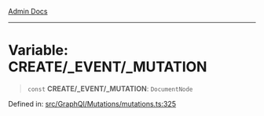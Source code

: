 [Admin Docs](/)

***

# Variable: CREATE/_EVENT/_MUTATION

> `const` **CREATE/_EVENT/_MUTATION**: `DocumentNode`

Defined in: [src/GraphQl/Mutations/mutations.ts:325](https://github.com/PalisadoesFoundation/talawa-admin/blob/main/src/GraphQl/Mutations/mutations.ts#L325)
